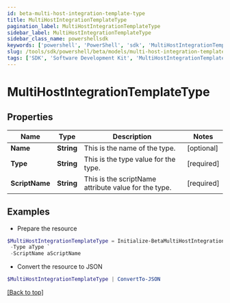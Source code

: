 ```yaml
---
id: beta-multi-host-integration-template-type
title: MultiHostIntegrationTemplateType
pagination_label: MultiHostIntegrationTemplateType
sidebar_label: MultiHostIntegrationTemplateType
sidebar_class_name: powershellsdk
keywords: ['powershell', 'PowerShell', 'sdk', 'MultiHostIntegrationTemplateType', 'BetaMultiHostIntegrationTemplateType'] 
slug: /tools/sdk/powershell/beta/models/multi-host-integration-template-type
tags: ['SDK', 'Software Development Kit', 'MultiHostIntegrationTemplateType', 'BetaMultiHostIntegrationTemplateType']
---
```



# MultiHostIntegrationTemplateType

## Properties

Name | Type | Description | Notes
------------ | ------------- | ------------- | -------------
**Name** | **String** | This is the name of the type. | [optional] 
**Type** | **String** | This is the type value for the type. | [required]
**ScriptName** | **String** | This is the scriptName attribute value for the type. | [required]

## Examples

- Prepare the resource
```powershell
$MultiHostIntegrationTemplateType = Initialize-BetaMultiHostIntegrationTemplateType  -Name aName `
 -Type aType `
 -ScriptName aScriptName
```

- Convert the resource to JSON
```powershell
$MultiHostIntegrationTemplateType | ConvertTo-JSON
```


[[Back to top]](#) 

